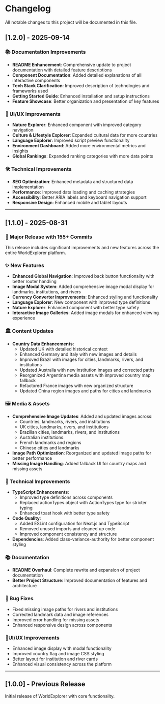 # Changelog

All notable changes to this project will be documented in this file.

## [1.2.0] - 2025-09-14

### 📚 Documentation Improvements

- **README Enhancement**: Comprehensive update to project documentation with detailed feature descriptions
- **Component Documentation**: Added detailed explanations of all interactive components
- **Tech Stack Clarification**: Improved description of technologies and frameworks used
- **Getting Started Guide**: Enhanced installation and setup instructions
- **Feature Showcase**: Better organization and presentation of key features

### 🎨 UI/UX Improvements

- **Nature Explorer**: Enhanced component with improved category navigation
- **Culture & Lifestyle Explorer**: Expanded cultural data for more countries
- **Language Explorer**: Improved script preview functionality
- **Environment Dashboard**: Added more environmental metrics and insights
- **Global Rankings**: Expanded ranking categories with more data points

### 🛠️ Technical Improvements

- **SEO Optimization**: Enhanced metadata and structured data implementation
- **Performance**: Improved data loading and caching strategies
- **Accessibility**: Better ARIA labels and keyboard navigation support
- **Responsive Design**: Enhanced mobile and tablet layouts

---

## [1.1.0] - 2025-08-31

### 🎉 Major Release with 155+ Commits

This release includes significant improvements and new features across the entire WorldExplorer platform.

### ✨ New Features

- **Enhanced Global Navigation**: Improved back button functionality with better router handling
- **Image Modal System**: Added comprehensive image modal display for landmarks, institutions, and rivers
- **Currency Converter Improvements**: Enhanced styling and functionality
- **Language Explorer**: New component with improved type definitions
- **Nature Explorer**: Enhanced component with better type safety
- **Interactive Image Galleries**: Added image modals for enhanced viewing experience

### 🏛️ Content Updates

- **Country Data Enhancements**:
  - Updated UK with detailed historical context
  - Enhanced Germany and Italy with new images and details
  - Improved Brazil with images for cities, landmarks, rivers, and institutions
  - Updated Australia with new institution images and corrected paths
  - Reorganized Argentina media assets with improved country map fallback
  - Refactored France images with new organized structure
  - Updated China region images and paths for cities and landmarks

### 🖼️ Media & Assets

- **Comprehensive Image Updates**: Added and updated images across:
  - Countries, landmarks, rivers, and institutions
  - UK cities, landmarks, rivers, and institutions
  - Brazilian cities, landmarks, rivers, and institutions
  - Australian institutions
  - French landmarks and regions
  - Chinese cities and landmarks
- **Image Path Optimization**: Reorganized and updated image paths for better performance
- **Missing Image Handling**: Added fallback UI for country maps and missing assets

### 🔧 Technical Improvements

- **TypeScript Enhancements**:
  - Improved type definitions across components
  - Replaced actionTypes object with ActionTypes type for stricter typing
  - Enhanced toast hook with better type safety
- **Code Quality**:
  - Added ESLint configuration for Next.js and TypeScript
  - Removed unused imports and cleaned up code
  - Improved component consistency and structure
- **Dependencies**: Added class-variance-authority for better component styling

### 📚 Documentation

- **README Overhaul**: Complete rewrite and expansion of project documentation
- **Better Project Structure**: Improved documentation of features and architecture

### 🐛 Bug Fixes

- Fixed missing image paths for rivers and institutions
- Corrected landmark data and image references
- Improved error handling for missing assets
- Enhanced responsive design across components

### 🎨UI/UX Improvements

- Enhanced image display with modal functionality
- Improved country flag and image CSS styling
- Better layout for institution and river cards
- Enhanced visual consistency across the platform

---

## [1.0.0] - Previous Release

Initial release of WorldExplorer with core functionality.
